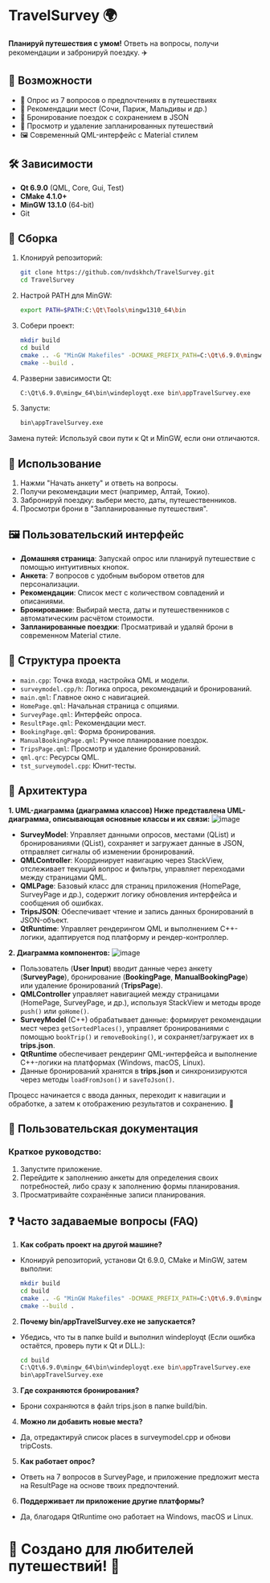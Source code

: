 # TravelSurvey 🌍

**Планируй путешествия с умом!** Ответь на вопросы, получи рекомендации и забронируй поездку. ✈️

## 🎯 Возможности

- 📝 Опрос из 7 вопросов о предпочтениях в путешествиях
- 🌴 Рекомендации мест (Сочи, Париж, Мальдивы и др.)
- 🛫 Бронирование поездок с сохранением в JSON
- 📅 Просмотр и удаление запланированных путешествий
- 🖼️ Современный QML-интерфейс с Material стилем

## 🛠 Зависимости

- **Qt 6.9.0** (QML, Core, Gui, Test)
- **CMake 4.1.0+**
- **MinGW 13.1.0** (64-bit)
- Git

## 🔧 Сборка

1. Клонируй репозиторий:
   ```bash
   git clone https://github.com/nvdskhch/TravelSurvey.git
   cd TravelSurvey
2. Настрой PATH для MinGW:
   ```bash
   export PATH=$PATH:C:\Qt\Tools\mingw1310_64\bin
3. Собери проект:
   ```bash
   mkdir build
   cd build
   cmake .. -G "MinGW Makefiles" -DCMAKE_PREFIX_PATH=C:\Qt\6.9.0\mingw_64
   cmake --build .
4. Разверни зависимости Qt:
   ```bash
   C:\Qt\6.9.0\mingw_64\bin\windeployqt.exe bin\appTravelSurvey.exe
5. Запусти:
   ```bash
   bin\appTravelSurvey.exe
Замена путей: Используй свои пути к Qt и MinGW, если они отличаются.

## 🚀 Использование
1. Нажми "Начать анкету" и ответь на вопросы.
2. Получи рекомендации мест (например, Алтай, Токио).
3. Забронируй поездку: выбери место, даты, путешественников.
4. Просмотри брони в "Запланированные путешествия".

## 🖼️ Пользовательский интерфейс

- **Домашняя страница**: Запускай опрос или планируй путешествие с помощью интуитивных кнопок.
- **Анкета**: 7 вопросов с удобным выбором ответов для персонализации.
- **Рекомендации**: Список мест с количеством совпадений и описаниями.
- **Бронирование**: Выбирай места, даты и путешественников с автоматическим расчётом стоимости.
- **Запланированные поездки**: Просматривай и удаляй брони в современном Material стиле.

## 📁 Структура проекта

- `main.cpp`: Точка входа, настройка QML и модели.
- `surveymodel.cpp/h`: Логика опроса, рекомендаций и бронирований.
- `main.qml`: Главное окно с навигацией.
- `HomePage.qml`: Начальная страница с опциями.
- `SurveyPage.qml`: Интерфейс опроса.
- `ResultPage.qml`: Рекомендации мест.
- `BookingPage.qml`: Форма бронирования.
- `ManualBookingPage.qml`: Ручное планирование поездок.
- `TripsPage.qml`: Просмотр и удаление бронирований.
- `qml.qrc`: Ресурсы QML.
- `tst_surveymodel.cpp`: Юнит-тесты.

## 🧱 Архитектура

**1. UML-диаграмма (диаграмма классов) Ниже представлена UML-диаграмма, описывающая основные классы и их связи:**
   ![image](https://github.com/user-attachments/assets/b4f7bac7-5f1a-43ac-b993-a470568f9725)
- **SurveyModel**: Управляет данными опросов, местами (QList<Place>) и бронированиями (QList<Booking>), сохраняет и загружает данные в JSON, отправляет сигналы об изменении бронирований.
- **QMLController**: Координирует навигацию через StackView, отслеживает текущий вопрос и фильтры, управляет переходами между страницами QML.
- **QMLPage**: Базовый класс для страниц приложения (HomePage, SurveyPage и др.), содержит логику обновления интерфейса и сообщения об ошибках.
- **TripsJSON**: Обеспечивает чтение и запись данных бронирований в JSON-объект.
- **QtRuntime**: Управляет рендерингом QML и выполнением C++-логики, адаптируется под платформу и рендер-контроллер.   

**2. Диаграмма компонентов:**
   ![image](https://github.com/user-attachments/assets/e3334638-00e2-41c1-b37c-cd7cac9468ef)
- Пользователь (**User Input**) вводит данные через анкету (**SurveyPage**), бронирование (**BookingPage**, **ManualBookingPage**) или удаление бронирований (**TripsPage**).
- **QMLController** управляет навигацией между страницами (HomePage, SurveyPage, и др.), используя StackView и методы вроде `push()` или `goHome()`.
- **SurveyModel** (C++) обрабатывает данные: формирует рекомендации мест через `getSortedPlaces()`, управляет бронированиями с помощью `bookTrip()` и `removeBooking()`, и сохраняет/загружает их в **trips.json**.
- **QtRuntime** обеспечивает рендеринг QML-интерфейса и выполнение C++-логики на платформах (Windows, macOS, Linux).
- Данные бронирований хранятся в **trips.json** и синхронизируются через методы `loadFromJson()` и `saveToJson()`.

Процесс начинается с ввода данных, переходит к навигации и обработке, а затем к отображению результатов и сохранению. 🚀

## 📘 Пользовательская документация
### Краткое руководство:
1. Запустите приложение.
2. Перейдите к заполнению анкеты для определения своих потребностей, либо сразу к заполнению формы планирования.
3. Просматривайте сохранённые записи планирования.

## ❓ Часто задаваемые вопросы (FAQ)

1. **Как собрать проект на другой машине?**  
- Клонируй репозиторий, установи Qt 6.9.0, CMake и MinGW, затем выполни:  
  ```bash
  mkdir build
  cd build
  cmake .. -G "MinGW Makefiles" -DCMAKE_PREFIX_PATH=C:\Qt\6.9.0\mingw_64
  cmake --build .
2. **Почему bin/appTravelSurvey.exe не запускается?**
- Убедись, что ты в папке build и выполнил windeployqt (Если ошибка остаётся, проверь пути к Qt и DLL.):
  ```bash
  cd build
  C:\Qt\6.9.0\mingw_64\bin\windeployqt.exe bin\appTravelSurvey.exe
  bin\appTravelSurvey.exe
3. **Где сохраняются бронирования?**
- Брони сохраняются в файл trips.json в папке build/bin.
4. **Можно ли добавить новые места?**
- Да, отредактируй список places в surveymodel.cpp и обнови tripCosts.
5. **Как работает опрос?**
- Ответь на 7 вопросов в SurveyPage, и приложение предложит места на ResultPage на основе твоих предпочтений.
6. **Поддерживает ли приложение другие платформы?**
- Да, благодаря QtRuntime оно работает на Windows, macOS и Linux.

# 🌴 Создано для любителей путешествий! 🌴
